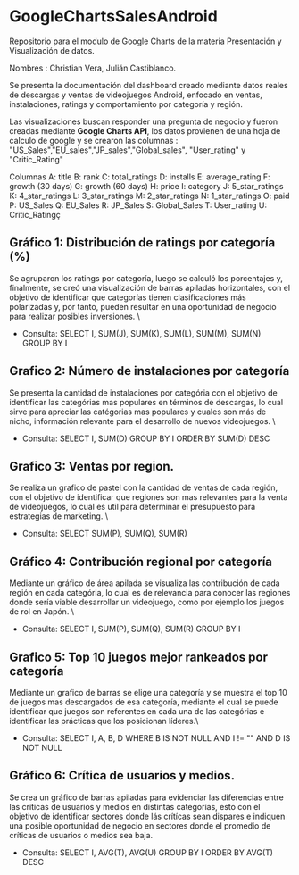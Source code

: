 # GoogleChartsSalesAndroid
Repositorio para el modulo de Google Charts de la materia Presentación y Visualización de datos.

Nombres : Christian Vera, Julián Castiblanco.


Se presenta la documentación del dashboard creado mediante datos reales de descargas y ventas de videojuegos Android,  enfocado en ventas, instalaciones, ratings y comportamiento por categoría y región.

Las visualizaciones buscan responder una pregunta de negocio y fueron creadas mediante **Google Charts API**, los datos provienen de una hoja de calculo de google y se crearon las columnas : "US_Sales","EU_sales","JP_sales","Global_sales", "User_rating" y "Critic_Rating"

Columnas
A: title
B: rank
C: total_ratings
D: installs
E: average_rating
F: growth (30 days)
G: growth (60 days)
H: price
I: category
J: 5_star_ratings
K: 4_star_ratings
L: 3_star_ratings
M: 2_star_ratings
N: 1_star_ratings
O: paid
P: US_Sales
Q: EU_Sales
R: JP_Sales
S: Global_Sales
T: User_rating
U: Critic_Ratingç

## Gráfico 1: Distribución de ratings por categoría (%)

Se agruparon los ratings por categoría, luego se calculó los porcentajes y, finalmente, se creó una visualización de barras apiladas horizontales, con el objetivo de identificar que categorías tienen clasificaciones más polarizadas y, por tanto, pueden resultar en una oportunidad de negocio para realizar posibles inversiones.
\\
* Consulta: SELECT I, SUM(J), SUM(K), SUM(L), SUM(M), SUM(N) GROUP BY I

## Grafico 2: Número de instalaciones por categoría

Se presenta la cantidad de instalaciones por categória con el objetivo de identificar las categórias mas populares en términos de descargas, lo cual sirve para apreciar las catégorias mas populares y cuales son más de nicho, información relevante para el desarrollo de nuevos videojuegos.
\\
* Consulta: SELECT I, SUM(D) GROUP BY I ORDER BY SUM(D) DESC

## Grafico 3: Ventas por region.

Se realiza un grafico de pastel con la cantidad de ventas de cada región, con el objetivo de identificar que regiones son mas relevantes para la venta de videojuegos, lo cual es util para determinar el presupuesto para estrategias de marketing. 
\\
* Consulta: SELECT SUM(P), SUM(Q), SUM(R)

## Gráfico 4: Contribución regional por categoría 

Mediante un gráfico de área apilada se visualiza las contribución de cada región en cada categória, lo cual es de relevancia para conocer las regiones donde sería viable desarrollar un videojuego, como por ejemplo los juegos de rol en Japón.
\\
* Consulta: SELECT I, SUM(P), SUM(Q), SUM(R) GROUP BY I

## Grafico 5: Top 10 juegos mejor rankeados por categoría

Mediante un grafico de barras se elige una categoría y se muestra el top 10 de juegos mas descargados de esa categoría, mediante el cual se puede identificar que juegos son referentes en cada una de las categórias e identificar las prácticas que los posicionan líderes.\\

* Consulta: SELECT I, A, B, D WHERE B IS NOT NULL AND I != "" AND D IS NOT NULL

## Gráfico 6: Crítica de usuarios y medios.

Se crea un gráfico de barras apiladas para evidenciar las diferencias entre las críticas de usuarios y medios en distintas categorías, esto con el objetivo de identificar sectores donde lás crítícas sean dispares e indiquen una posible oportunidad de negocio en sectores donde el promedio de críticas de usuarios o medios sea baja.

* Consulta: SELECT I, AVG(T), AVG(U) GROUP BY I ORDER BY AVG(T) DESC
